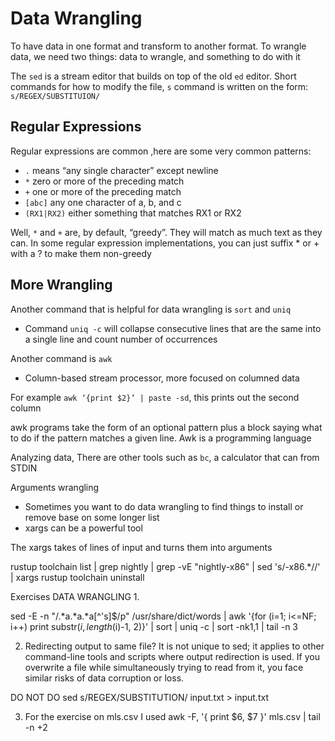 
# Data Wrangling
To have data in one format and transform to another format. To wrangle data, we need two things: data to wrangle, and something to do with it


The `sed` is a stream editor that builds on top of the old `ed` editor. 
Short commands for how to modify the file, `s` command is written on the form: `s/REGEX/SUBSTITUION/`

## Regular Expressions
Regular expressions are common ,here are some very common patterns:
* `.` means “any single character” except newline
* `*` zero or more of the preceding match
* `+` one or more of the preceding match
* `[abc]` any one character of a, b, and c
* `(RX1|RX2)` either something that matches RX1 or RX2

Well, `*` and `+` are, by default, “greedy”. They will match as much text as they can. In some regular expression implementations, you can just suffix * or + with a ? to make them non-greedy

## More Wrangling
Another command that is helpful for data wrangling is `sort` and `uniq`
- Command `uniq -c` will collapse consecutive lines that are the same into a single line and count number of occurrences

Another command is `awk`
- Column-based stream processor, more focused on columned data

For example  ```awk ‘{print $2}’ | paste -sd```, this prints out the second column

awk programs take the form of an optional pattern plus a block saying what to do if the pattern matches a given line.
Awk is a programming language


Analyzing data,
There are other tools such as `bc`, a calculator that can from STDIN

Arguments wrangling
- Sometimes you want to do data wrangling to find things to install or remove base on some longer list
- xargs can be a powerful tool

The xargs takes of lines of input and turns them into arguments

rustup toolchain list | grep nightly | grep -vE "nightly-x86" | sed 's/-x86.*//' | xargs rustup toolchain uninstall



Exercises DATA WRANGLING
1.

sed -E -n "/.*a.*a.*a[^'s]$/p" /usr/share/dict/words | awk '{for (i=1; i<=NF; i++) print substr($i, length($i)-1, 2)}' | sort | uniq -c | sort -nk1,1 | tail -n 3

2. Redirecting output to same file? It is not unique to sed; it applies to other command-line tools and scripts where output redirection is used. If you overwrite a file while simultaneously trying to read from it, you face similar risks of data corruption or loss.

DO NOT DO sed s/REGEX/SUBSTITUTION/ input.txt > input.txt

3. For the exercise on mls.csv I used 
awk -F, '{ print $6, $7 }' mls.csv | tail -n +2




